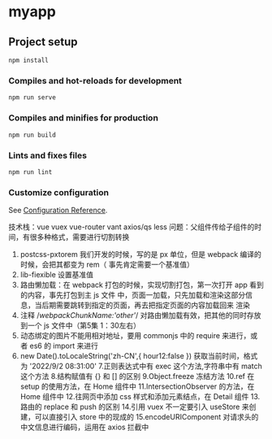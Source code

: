 # myapp

## Project setup
```
npm install
```

### Compiles and hot-reloads for development
```
npm run serve
```

### Compiles and minifies for production
```
npm run build
```

### Lints and fixes files
```
npm run lint
```

### Customize configuration
See [Configuration Reference](https://cli.vuejs.org/config/).

技术栈：vue vuex vue-router vant axios/qs less
问题：父组件传给子组件的时间，有很多种格式，需要进行切割转换

1. postcss-pxtorem 我们开发的时候，写的是 px 单位，但是 webpack 编译的时候，会把其都变为 rem（
    事先肯定需要一个基准值）
2. lib-fiexible 设置基准值
3. 路由懒加载：在 webpack 打包的时候，实现切割打包，第一次打开 app 看到的内容，事先打包到主 js 文件
   中，页面一加载，只先加载和渲染这部分信息，当后期需要跳转到指定的页面，再去把指定页面的内容加载回来
   渲染
4. 注释 /*webpackChunkName:'other'*/ 对路由懒加载有效，把其他的同时存放到一个 js 文件中（第5集
   1：30左右）
5. 动态绑定的图片不能用相对地址，要用 commonjs 中的 require 来进行，或者 es6 的 import 来进行
6. new Date().toLocaleString('zh-CN',{ hour12:false }) 获取当前时间，格式为 '2022/9/2
   08:31:00'
7.正则表达式中有 exec 这个方法,字符串中有 match 这个方法
8.结构赋值有 {} 和 [] 的区别
9.Object.freeze 冻结方法
10.ref 在 setup 的使用方法，在 Home 组件中
11.IntersectionObserver 的方法，在 Home 组件中
12.往网页中添加 css 样式和添加元素结点，在 Detail 组件
13.路由的 replace 和 push 的区别
14.引用 vuex 不一定要引入 useStore 来创建，可以直接引入 store 中的现成的
15.encodeURIComponent 对请求头的中文信息进行编码，运用在 axios 拦截中